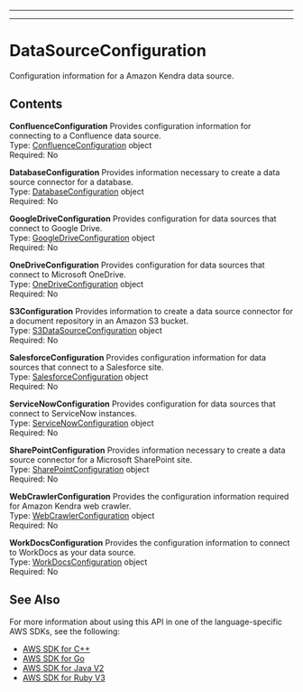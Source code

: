 --------

--------

# DataSourceConfiguration<a name="API_DataSourceConfiguration"></a>

Configuration information for a Amazon Kendra data source\.

## Contents<a name="API_DataSourceConfiguration_Contents"></a>

 **ConfluenceConfiguration**   <a name="Kendra-Type-DataSourceConfiguration-ConfluenceConfiguration"></a>
Provides configuration information for connecting to a Confluence data source\.  
Type: [ConfluenceConfiguration](API_ConfluenceConfiguration.md) object  
Required: No

 **DatabaseConfiguration**   <a name="Kendra-Type-DataSourceConfiguration-DatabaseConfiguration"></a>
Provides information necessary to create a data source connector for a database\.  
Type: [DatabaseConfiguration](API_DatabaseConfiguration.md) object  
Required: No

 **GoogleDriveConfiguration**   <a name="Kendra-Type-DataSourceConfiguration-GoogleDriveConfiguration"></a>
Provides configuration for data sources that connect to Google Drive\.   
Type: [GoogleDriveConfiguration](API_GoogleDriveConfiguration.md) object  
Required: No

 **OneDriveConfiguration**   <a name="Kendra-Type-DataSourceConfiguration-OneDriveConfiguration"></a>
Provides configuration for data sources that connect to Microsoft OneDrive\.  
Type: [OneDriveConfiguration](API_OneDriveConfiguration.md) object  
Required: No

 **S3Configuration**   <a name="Kendra-Type-DataSourceConfiguration-S3Configuration"></a>
Provides information to create a data source connector for a document repository in an Amazon S3 bucket\.  
Type: [S3DataSourceConfiguration](API_S3DataSourceConfiguration.md) object  
Required: No

 **SalesforceConfiguration**   <a name="Kendra-Type-DataSourceConfiguration-SalesforceConfiguration"></a>
Provides configuration information for data sources that connect to a Salesforce site\.  
Type: [SalesforceConfiguration](API_SalesforceConfiguration.md) object  
Required: No

 **ServiceNowConfiguration**   <a name="Kendra-Type-DataSourceConfiguration-ServiceNowConfiguration"></a>
Provides configuration for data sources that connect to ServiceNow instances\.  
Type: [ServiceNowConfiguration](API_ServiceNowConfiguration.md) object  
Required: No

 **SharePointConfiguration**   <a name="Kendra-Type-DataSourceConfiguration-SharePointConfiguration"></a>
Provides information necessary to create a data source connector for a Microsoft SharePoint site\.  
Type: [SharePointConfiguration](API_SharePointConfiguration.md) object  
Required: No

 **WebCrawlerConfiguration**   <a name="Kendra-Type-DataSourceConfiguration-WebCrawlerConfiguration"></a>
Provides the configuration information required for Amazon Kendra web crawler\.  
Type: [WebCrawlerConfiguration](API_WebCrawlerConfiguration.md) object  
Required: No

 **WorkDocsConfiguration**   <a name="Kendra-Type-DataSourceConfiguration-WorkDocsConfiguration"></a>
Provides the configuration information to connect to WorkDocs as your data source\.  
Type: [WorkDocsConfiguration](API_WorkDocsConfiguration.md) object  
Required: No

## See Also<a name="API_DataSourceConfiguration_SeeAlso"></a>

For more information about using this API in one of the language\-specific AWS SDKs, see the following:
+  [ AWS SDK for C\+\+](https://docs.aws.amazon.com/goto/SdkForCpp/kendra-2019-02-03/DataSourceConfiguration) 
+  [ AWS SDK for Go](https://docs.aws.amazon.com/goto/SdkForGoV1/kendra-2019-02-03/DataSourceConfiguration) 
+  [ AWS SDK for Java V2](https://docs.aws.amazon.com/goto/SdkForJavaV2/kendra-2019-02-03/DataSourceConfiguration) 
+  [ AWS SDK for Ruby V3](https://docs.aws.amazon.com/goto/SdkForRubyV3/kendra-2019-02-03/DataSourceConfiguration) 
